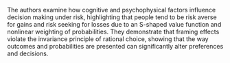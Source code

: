 The authors examine how cognitive and psychophysical factors influence decision making under risk, highlighting that people tend to be risk averse for gains and risk seeking for losses due to an S-shaped value function and nonlinear weighting of probabilities. They demonstrate that framing effects violate the invariance principle of rational choice, showing that the way outcomes and probabilities are presented can significantly alter preferences and decisions.

